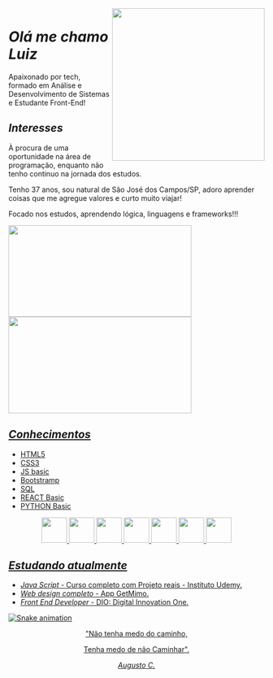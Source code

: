 <img align="right" src="https://user-images.githubusercontent.com/90050988/234340765-0719bc83-dce5-4121-ab81-4874cc8b3709.png" width="300"/> 

#  *Olá me chamo Luiz*
  
 Apaixonado por tech, formado em Análise e Desenvolvimento de Sistemas e Estudante Front-End!
  
  ## *Interesses*
  
  À procura de uma oportunidade na área de programação, enquanto não tenho continuo na jornada dos estudos.
  
  Tenho 37 anos, sou natural de São José dos Campos/SP, adoro aprender coisas que me agregue valores e curto muito viajar!
  
  Focado nos estudos, aprendendo lógica, linguagens e frameworks!!!
  

<div>
  <a href="https://github.com/Luizfcs35/Luizfcs35/">
  <img height="180em" width="360em" src="https://github-readme-stats.vercel.app/api?username=Luizfcs35&show_icons=true&theme=codeSTACKr&border_radius=1.7em" />
    
  <img height="190em" width="360em" src="https://github-readme-stats.vercel.app/api/top-langs/?username=Luizfcs35&layout=compact&theme=codeSTACKr&border_radius=1em" />
</div> 

##  *Conhecimentos*
  
* HTML5
* CSS3
* JS basic
* Bootstramp
* SQL
* REACT Basic
* PYTHON Basic

<div align="center" width="100%">
  <img src="https://cdn.jsdelivr.net/gh/devicons/devicon/icons/html5/html5-plain.svg" width="50"/>
  <img src="https://cdn.jsdelivr.net/gh/devicons/devicon/icons/css3/css3-plain.svg" width="50"/>   
  <img src="https://cdn.jsdelivr.net/gh/devicons/devicon/icons/javascript/javascript-original.svg"  width="50"/>
  <img src="https://cdn.jsdelivr.net/gh/devicons/devicon/icons/bootstrap/bootstrap-original.svg" width="50"/>
  <img src="https://cdn.jsdelivr.net/gh/devicons/devicon/icons/mysql/mysql-original.svg" width="50"/>
  <img src="https://cdn.jsdelivr.net/gh/devicons/devicon/icons/react/react-original.svg" width="50"/>
  <img src="https://cdn.jsdelivr.net/gh/devicons/devicon/icons/python/python-original.svg" width="50" />     
</div>

## *Estudando atualmente*
  
*  *Java Script* - Curso completo com Projeto reais - Instituto Udemy.
*  *Web design completo* -  App GetMimo.
*  *Front End Developer* - DIO: Digital Innovation One.

  
![Snake animation](https://github.com/Luizfcs35/Luizfcs35/blob/output/github-contribution-grid-snake.svg)
  

 <div align="center" width="100%">
   <p> "Não tenha medo do caminho,</p>
   <p>Tenha medo de não Caminhar".</p>
   <cite> Augusto C. </cite>
 </div>
  
  
<!---
Luizfcs35/Luizfcs35 is a ✨ special ✨ repository because its `README.md` (this file) appears on your GitHub profile.
You can click the Preview link to take a look at your changes.
--->
